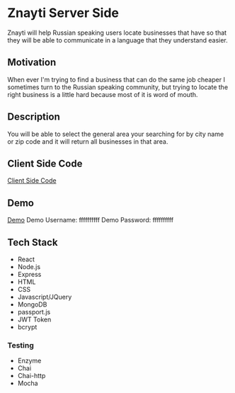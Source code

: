 # Znayti Server Side

Znayti will help Russian speaking users locate businesses that have so that they will be able to communicate in a language that they understand easier.

## Motivation

When ever I'm trying to find a business that can do the same job cheaper I sometimes turn to the Russian speaking community, but trying to locate the right business is a little hard because most of it is word of mouth.

## Description

You will be able to select the general area your searching for by city name or zip code and it will return all businesses in that area.

## Client Side Code

[Client Side Code](https://github.com/rusye/znayti-client)

## Demo

[Demo](https://safe-shore-26648.herokuapp.com/)
Demo Username: ffffffffff
Demo Password: ffffffffff

## Tech Stack
* React
* Node.js
* Express
* HTML
* CSS
* Javascript/JQuery
* MongoDB
* passport.js
* JWT Token
* bcrypt

### Testing

* Enzyme
* Chai
* Chai-http
* Mocha
